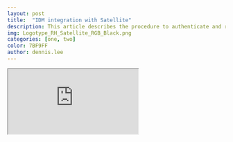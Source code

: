 ```yaml
---
layout: post
title:  "IDM integration with Satellite"
description: This article describes the procedure to authenticate and register Satellite user via LDAP backend (powered by Red Hat Identity Management).
img: Logotype_RH_Satellite_RGB_Black.png
categories: [one, two]
color: 7BF9FF
author: dennis.lee
---
```

<iframe src="https://docs.google.com/document/d/e/2PACX-1vR77K8Sqj8qz3ihwrohXi7Mc9Ma2AMvzJws6H2dHo38FqQ2hRHACPC4D8YEdZRJr4REh_cL6P-3sTdO/pub?embedded=true"></iframe>
